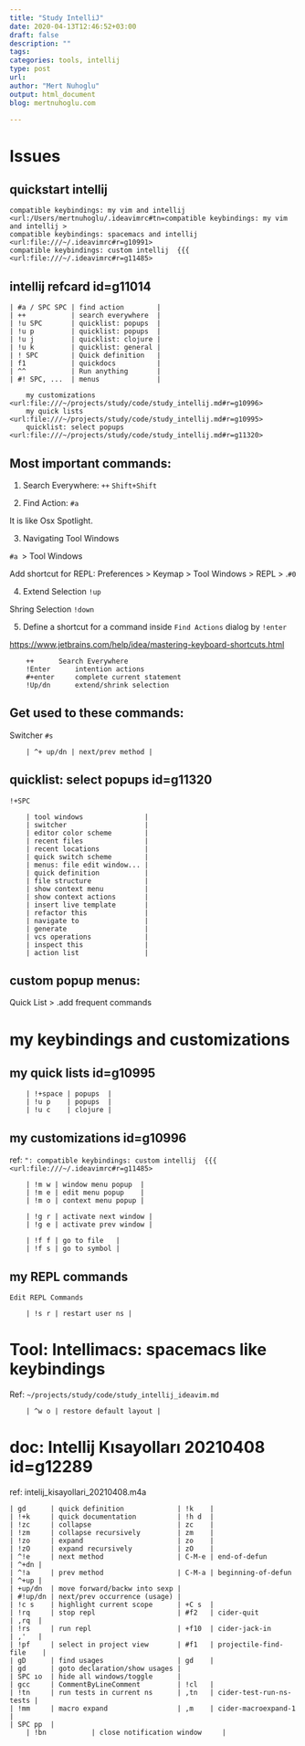 ```yaml
---
title: "Study IntelliJ"
date: 2020-04-13T12:46:52+03:00 
draft: false
description: ""
tags:
categories: tools, intellij
type: post
url:
author: "Mert Nuhoglu"
output: html_document
blog: mertnuhoglu.com

---
```


# Issues

## quickstart intellij

	compatible keybindings: my vim and intellij <url:/Users/mertnuhoglu/.ideavimrc#tn=compatible keybindings: my vim and intellij >
	compatible keybindings: spacemacs and intellij <url:file:///~/.ideavimrc#r=g10991>
	compatible keybindings: custom intellij  {{{ <url:file:///~/.ideavimrc#r=g11485>

## intellij refcard id=g11014

    | #a / SPC SPC | find action        |
    | ++           | search everywhere  |
    | !u SPC       | quicklist: popups  |
    | !u p         | quicklist: popups  |
    | !u j         | quicklist: clojure |
    | !u k         | quicklist: general |
    | ! SPC        | Quick definition   |
    | f1           | quickdocs          |
    | ^^           | Run anything       |
    | #! SPC, ...  | menus              |

		my customizations <url:file:///~/projects/study/code/study_intellij.md#r=g10996>
		my quick lists <url:file:///~/projects/study/code/study_intellij.md#r=g10995>
		quicklist: select popups <url:file:///~/projects/study/code/study_intellij.md#r=g11320>

## Most important commands:

01. Search Everywhere: `++` `Shift+Shift`

02. Find Action: `#a`

It is like Osx Spotlight.

03. Navigating Tool Windows

`#a `> Tool Windows

Add shortcut for REPL: Preferences > Keymap > Tool Windows > REPL > .`#0`

04. Extend Selection `!up`

Shring Selection `!down`

05. Define a shortcut for a command inside `Find Actions` dialog by `!enter`

https://www.jetbrains.com/help/idea/mastering-keyboard-shortcuts.html

		++		Search Everywhere
		!Enter		intention actions
		#+enter		complete current statement
		!Up/dn		extend/shrink selection

## Get used to these commands:

Switcher `#s`

		| ^+ up/dn | next/prev method |

## quicklist: select popups id=g11320

`!+SPC`

		| tool windows               |
		| switcher                   |
		| editor color scheme        |
		| recent files               |
		| recent locations           |
		| quick switch scheme        |
		| menus: file edit window... |
		| quick definition           |
		| file structure             |
		| show context menu          |
		| show context actions       |
		| insert live template       |
		| refactor this              |
		| navigate to                |
		| generate                   |
		| vcs operations             |
		| inspect this               |
		| action list                |

## custom popup menus:

Quick List > .add frequent commands

# my keybindings and customizations

## my quick lists id=g10995

		| !+space | popups  |
		| !u p    | popups  |
		| !u c    | clojure |

## my customizations id=g10996

ref: `": compatible keybindings: custom intellij  {{{ <url:file:///~/.ideavimrc#r=g11485>`

		| !m w | window menu popup  |
		| !m e | edit menu popup    |
		| !m o | context menu popup |

		| !g r | activate next window |
		| !g e | activate prev window |

		| !f f | go to file   |
		| !f s | go to symbol |

## my REPL commands

`Edit REPL Commands`

		| !s r | restart user ns |

# Tool: Intellimacs: spacemacs like keybindings

Ref: `~/projects/study/code/study_intellij_ideavim.md`

		| ^w o | restore default layout |

# doc: Intellij Kısayolları 20210408 id=g12289

ref: intelij_kisayollari_20210408.m4a

    | gd      | quick definition             | !k    |
    | !+k     | quick documentation          | !h d  |
    | !zc     | collapse                     | zc    |
    | !zm     | collapse recursively         | zm    |
    | !zo     | expand                       | zo    |
    | !zO     | expand recursively           | zO    |
    | ^!e     | next method                  | C-M-e | end-of-defun            | ^+dn |
    | ^!a     | prev method                  | C-M-a | beginning-of-defun      | ^+up |
    | +up/dn  | move forward/backw into sexp |
    | #!up/dn | next/prev occurrence (usage) |
    | !c s    | highlight current scope      | +C s  |
    | !rq     | stop repl                    | #f2   | cider-quit              | ,rq  |
    | !rs     | run repl                     | +f10  | cider-jack-in           | ,'   |
    | !pf     | select in project view       | #f1   | projectile-find-file    |
    | gD      | find usages                  | gd    |
    | gd      | goto declaration/show usages |
    | SPC ıo  | hide all windows/toggle      |
    | gcc     | CommentByLineComment         | !cl   |
    | !tn     | run tests in current ns      | ,tn   | cider-test-run-ns-tests |
    | !mm     | macro expand                 | ,m    | cider-macroexpand-1     |
    | SPC pp  |
		| !bn			| close notification window		|

